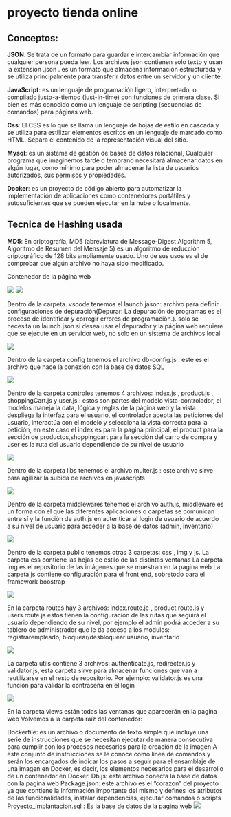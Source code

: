 # proyecto tienda online

## Conceptos:

<p>
<b>JSON</b>: Se trata de un formato para guardar e intercambiar información que cualquier persona pueda leer. Los archivos json contienen solo texto y usan la extensión .json . es un formato que almacena información estructurada y se utiliza principalmente para transferir datos entre un servidor y un cliente.
</p>
<p>
<b>JavaScript</b>: es un lenguaje de programación ligero, interpretado, o compilado justo-a-tiempo (just-in-time) con funciones de primera clase. Si bien es más conocido como un lenguaje de scripting (secuencias de comandos) para páginas web.
</p>
<p>
<b>Css</b>: El CSS es lo que se llama un lenguaje de hojas de estilo en cascada y se utiliza para estilizar elementos escritos en un lenguaje de marcado como HTML. Separa el contenido de la representación visual del sitio.
</p>
<p>
<b>Mysql</b>: es un sistema de gestión de bases de datos relacional, Cualquier programa que imaginemos tarde o temprano necesitará almacenar datos en algún lugar, como mínimo para poder almacenar la lista de usuarios autorizados, sus permisos y propiedades.
</p>
<p>
<b>Docker</b>: es un proyecto de código abierto para automatizar la implementación de aplicaciones como contenedores portátiles y autosuficientes que se pueden ejecutar en la nube o localmente.
</p>

## Tecnica de Hashing usada

<p>
 <b>MD5</b>: En criptografía, MD5 (abreviatura de Message-Digest Algorithm 5, Algoritmo de Resumen del Mensaje 5) es un algoritmo de reducción criptográfico de 128 bits ampliamente usado. Uno de sus usos es el de comprobar que algún archivo no haya sido modificado.
</p>

Contenedor de la página web 

<img src="./image7.png" />
<img src="./image9.png" />

Dentro de la carpeta. vscode tenemos el launch.jason:  archivo para definir configuraciones de depuración(Depurar: La depuración de programas es el proceso de identificar y corregir errores de programación.​). solo se necesita un launch.json  si desea usar el depurador y la página web requiere que se ejecute en un servidor web, no solo en un sistema de archivos local

<img src="./image8.png" />

Dentro de la carpeta config tenemos el archivo db-config.js : este es el archivo que hace la conexión con la base de datos SQL

<img src="./image11.png" />

Dentro de la carpeta controles tenemos  4 archivos: index.js , product.js , shoppingCart.js y user.js : estos son partes del modelo vista-controlador, el modelos maneja la data, lógica y reglas de la página web  y la vista despliega la interfaz para el usuario, el controlador acepta las peticiones del usuario, interactúa con el modelo y selecciona la vista correcta para la petición, en este caso el index es para la pagina principal, el product para la sección de productos,shoppingcart para la sección del carro de compra y user es la ruta del usuario dependiendo de su nivel de usuario

<img src="./image10.png" />

Dentro de la carpeta libs tenemos el archivo multer.js : este archivo sirve para agilizar la subida de archivos en javascripts

<img src="./image2.png" />

Dentro de la carpeta middlewares tenemos el archivo auth.js, middleware es un forma con el que las diferentes aplicaciones o carpetas se comunican entre sí y la función de auth.js en autenticar al login de usuario de acuerdo a su nivel de usuario para acceder a la base de datos (admin, inventario) 

<img src="./image1.png" />

Dentro de la carpeta public tenemos otras 3 carpetas: css , img y js.
La carpeta css contiene las hojas de estilo de las distintas ventanas
La carpeta img es el repositorio de las imágenes que se muestran en la pagina web
La carpeta js contiene configuración para el front end, sobretodo para el framework boostrap

<img src="./image4.png" />

En la carpeta routes hay 3 archivos: index.route.je , product.route.js y users.route.js estos tienen la configuración de las rutas que seguirá el usuario dependiendo de su nivel, por ejemplo el admin podrá acceder a su tablero de administrador que le da acceso a los modulos: registrarempleado, bloquear/desbloquear usuario, inventario

<img src="./image3.png" />

La carpeta utils contiene 3 archivos: authenticate.js, redirecter.js y validator.js, esta carpeta sirve para almacenar funciones que van a reutilizarse en el resto de repositorio.
Por ejemplo: validator.js es una función para validar la contraseña en el login

<img src="./image6.png" />

En la carpeta views están todas las ventanas que aparecerán en la pagina web 
Volvemos a la carpeta raíz del contenedor:

Dockerfile: es un archivo o documento de texto simple que incluye una serie de instrucciones que se necesitan ejecutar de manera consecutiva para cumplir con los procesos necesarios para la creación de la imagen
A este conjunto de instrucciones se le conoce como línea de comandos y serán los encargados de indicar los pasos a seguir para el ensamblaje de una imagen en Docker, es decir, los elementos necesarios para el desarrollo de un contenedor en Docker.
Db.js: este archivo conecta la base de datos con la pagina web 
Package.json: este archivo es el “corazon” del proyecto ya que contiene la información importante del  mismo y defines los atributos de las funcionalidades, instalar dependencias, ejecutar comandos o scripts
Proyecto_implantacion.sql : Es la base de datos de la pagina web
<img src="./image5.png" />
